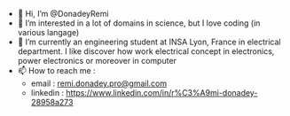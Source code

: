 - 👋 Hi, I’m @DonadeyRemi
- 👀 I’m interested in a lot of domains in science, but I love coding (in various langage)
- 🌱 I’m currently an engineering student at INSA Lyon, France in electrical department. I like discover how work electrical concept in electronics, power electronics or moreover in computer
- 📫 How to reach me :
  - email    : remi.donadey.pro@gmail.com
  - linkedin : https://www.linkedin.com/in/r%C3%A9mi-donadey-28958a273

<!---
DonadeyRemi/DonadeyRemi is a ✨ special ✨ repository because its `README.md` (this file) appears on your GitHub profile.
You can click the Preview link to take a look at your changes.
--->
